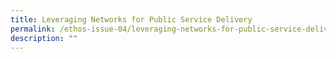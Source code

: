 ```yaml
---
title: Leveraging Networks for Public Service Delivery
permalink: /ethos-issue-04/leveraging-networks-for-public-service-delivery/
description: ""
---
```

